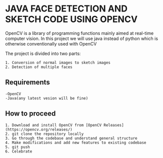# JAVA FACE DETECTION AND SKETCH CODE USING OPENCV


OpenCV is a library of programming functions mainly aimed at real-time computer vision. In this project we will use java instead of python which is otherwise conventionally used with OpenCV 

The project is divided into two parts:
>
    1. Conversion of normal images to sketch images
    2. Detection of multiple faces

## Requirements
>
    -OpenCV
    -Java(any latest vesion will be fine)
    
## How to proceed
>
    1. Download and install OpenCV from [OpenCV Releases](https://opencv.org/releases/)
    2. git clone the repository locally
    3. Go through the codebase and understand general structure
    4. Make modifications and add new features to existing codebase 
    5. git push 
    6. Celebrate
